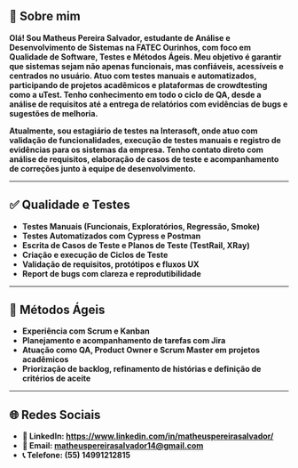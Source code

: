 ## 👋 Sobre mim

**Olá! Sou Matheus Pereira Salvador, estudante de Análise e Desenvolvimento de Sistemas na FATEC Ourinhos, com foco em Qualidade de Software, Testes e Métodos Ágeis. Meu objetivo é garantir que sistemas sejam não apenas funcionais, mas confiáveis, acessíveis e centrados no usuário. Atuo com testes manuais e automatizados, participando de projetos acadêmicos e plataformas de crowdtesting como a uTest. Tenho conhecimento em todo o ciclo de QA, desde a análise de requisitos até a entrega de relatórios com evidências de bugs e sugestões de melhoria.**

**Atualmente, sou estagiário de testes na Interasoft, onde atuo com validação de funcionalidades, execução de testes manuais e registro de evidências para os sistemas da empresa. Tenho contato direto com análise de requisitos, elaboração de casos de teste e acompanhamento de correções junto à equipe de desenvolvimento.**

---

## ✅ Qualidade e Testes

- **Testes Manuais (Funcionais, Exploratórios, Regressão, Smoke)**
- **Testes Automatizados com Cypress e Postman**
- **Escrita de Casos de Teste e Planos de Teste (TestRail, XRay)**
- **Criação e execução de Ciclos de Teste**
- **Validação de requisitos, protótipos e fluxos UX**
- **Report de bugs com clareza e reprodutibilidade**

---

## 🔁 Métodos Ágeis
- **Experiência com Scrum e Kanban**
- **Planejamento e acompanhamento de tarefas com Jira**
- **Atuação como QA, Product Owner e Scrum Master em projetos acadêmicos**
- **Priorização de backlog, refinamento de histórias e definição de critérios de aceite**

---

## 🌐 Redes Sociais

- **💼 LinkedIn: https://www.linkedin.com/in/matheuspereirasalvador/**
- **📩 Email: matheuspereirasalvador14@gmail.com**
- **📞 Telefone: (55) 14991212815**
